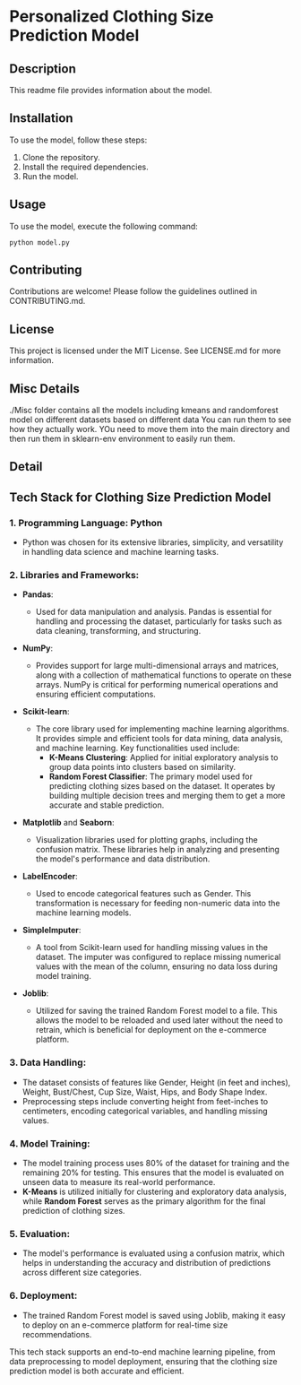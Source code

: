 # Personalized Clothing Size Prediction Model

## Description
This readme file provides information about the model.

## Installation
To use the model, follow these steps:
1. Clone the repository.
2. Install the required dependencies.
3. Run the model.

## Usage
To use the model, execute the following command:
```
python model.py
```

## Contributing
Contributions are welcome! Please follow the guidelines outlined in CONTRIBUTING.md.

## License
This project is licensed under the MIT License. See LICENSE.md for more information.

## Misc Details
./Misc folder contains all the models including kmeans and randomforest model on different datasets based on different data 
You can run them to see how they actually work. YOu need to move them into the main directory and then run them in sklearn-env environment to easily run them.

## Detail

## Tech Stack for Clothing Size Prediction Model

### 1. **Programming Language: Python**
   - Python was chosen for its extensive libraries, simplicity, and versatility in handling data science and machine learning tasks.

### 2. **Libraries and Frameworks:**

   - **Pandas**: 
     - Used for data manipulation and analysis. Pandas is essential for handling and processing the dataset, particularly for tasks such as data cleaning, transforming, and structuring.

   - **NumPy**: 
     - Provides support for large multi-dimensional arrays and matrices, along with a collection of mathematical functions to operate on these arrays. NumPy is critical for performing numerical operations and ensuring efficient computations.

   - **Scikit-learn**:
     - The core library used for implementing machine learning algorithms. It provides simple and efficient tools for data mining, data analysis, and machine learning. Key functionalities used include:
       - **K-Means Clustering**: Applied for initial exploratory analysis to group data points into clusters based on similarity.
       - **Random Forest Classifier**: The primary model used for predicting clothing sizes based on the dataset. It operates by building multiple decision trees and merging them to get a more accurate and stable prediction.

   - **Matplotlib** and **Seaborn**:
     - Visualization libraries used for plotting graphs, including the confusion matrix. These libraries help in analyzing and presenting the model's performance and data distribution.

   - **LabelEncoder**:
     - Used to encode categorical features such as Gender. This transformation is necessary for feeding non-numeric data into the machine learning models.

   - **SimpleImputer**:
     - A tool from Scikit-learn used for handling missing values in the dataset. The imputer was configured to replace missing numerical values with the mean of the column, ensuring no data loss during model training.

   - **Joblib**:
     - Utilized for saving the trained Random Forest model to a file. This allows the model to be reloaded and used later without the need to retrain, which is beneficial for deployment on the e-commerce platform.

### 3. **Data Handling:**
   - The dataset consists of features like Gender, Height (in feet and inches), Weight, Bust/Chest, Cup Size, Waist, Hips, and Body Shape Index.
   - Preprocessing steps include converting height from feet-inches to centimeters, encoding categorical variables, and handling missing values. 

### 4. **Model Training:**
   - The model training process uses 80% of the dataset for training and the remaining 20% for testing. This ensures that the model is evaluated on unseen data to measure its real-world performance.
   - **K-Means** is utilized initially for clustering and exploratory data analysis, while **Random Forest** serves as the primary algorithm for the final prediction of clothing sizes.

### 5. **Evaluation:**
   - The model's performance is evaluated using a confusion matrix, which helps in understanding the accuracy and distribution of predictions across different size categories.

### 6. **Deployment:**
   - The trained Random Forest model is saved using Joblib, making it easy to deploy on an e-commerce platform for real-time size recommendations.


This tech stack supports an end-to-end machine learning pipeline, from data preprocessing to model deployment, ensuring that the clothing size prediction model is both accurate and efficient.
